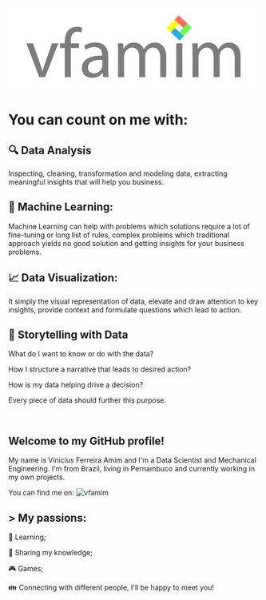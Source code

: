 ![vfamim/vfamim_github.png at main · vfamim/vfamim](https://github.com/vfamim/vfamim/blob/main/img/vfamim_github.png?raw=true)

# You can count on me with:

##  :mag: Data Analysis

Inspecting, cleaning, transformation and modeling data, extracting meaningful insights that will help you business.

## :robot: Machine Learning:

Machine Learning can help with problems which solutions require a lot of fine-tuning or long list of rules, complex problems which traditional approach yields no good solution and getting insights for your business problems.

## :chart_with_upwards_trend: Data Visualization:

It simply the visual representation of data, elevate and draw attention to key insights, provide context and formulate questions which lead to action.

## :scroll: Storytelling with Data

What do I want to know or do with the data?

How I structure a narrative that leads to desired action?

How is my data helping drive a decision?

Every piece of data should further this purpose. 

<br>

## Welcome to my GitHub profile! 

My name is Vinicius Ferreira Amim and I'm a Data Scientist and Mechanical Engineering. I'm from Brazil, living in Pernambuco and currently working in my own projects. 

You can find me on: ![[vfamim](https://www.linkedin.com/in/vinicius-ferreira-amim-24275750/)](https://img.shields.io/badge/-LinkedIn%20vfamim-blue)

## > My passions:

:book: Learning; 

:pencil: Sharing my knowledge;

:video_game: Games;

:family: Connecting with different people, I'll be happy to meet you!

